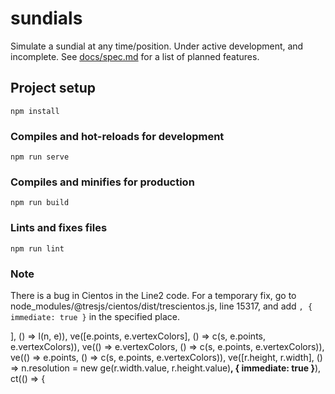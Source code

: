 # sundials

Simulate a sundial at any time/position. Under active development, and incomplete. See [docs/spec.md](docs/spec.md) for a list of planned features.

## Project setup
```
npm install
```

### Compiles and hot-reloads for development
```
npm run serve
```

### Compiles and minifies for production
```
npm run build
```

### Lints and fixes files
```
npm run lint
```

### Note

There is a bug in Cientos in the Line2 code. For a temporary fix, go to node_modules/@tresjs/cientos/dist/trescientos.js, line 15317, and add `, { immediate: true }` in the specified place.


], () => l(n, e)), ve([e.points, e.vertexColors], () => c(s, e.points, e.vertexColors)), ve(() => e.vertexColors, () => c(s, e.points, e.vertexColors)), ve(() => e.points, () => c(s, e.points, e.vertexColors)), ve([r.height, r.width], () => n.resolution = new ge(r.width.value, r.height.value)**, { immediate: true }**), ct(() => {
